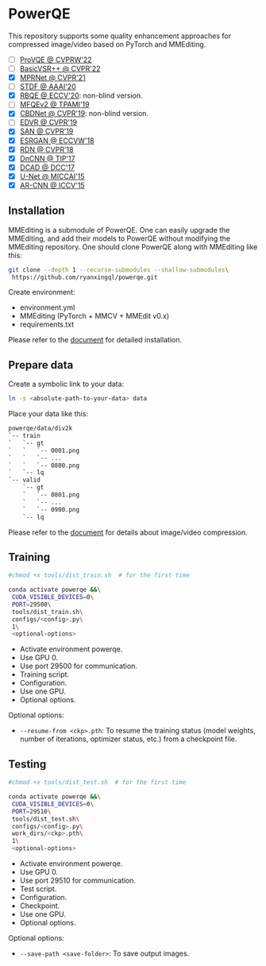 # PowerQE

This repository supports some quality enhancement approaches for compressed image/video based on PyTorch and MMEditing.

- [ ] [ProVQE @ CVPRW'22](https://github.com/ryanxingql/winner-ntire22-vqe)
- [ ] [BasicVSR++ @ CVPR'22](https://arxiv.org/abs/2104.13371)
- [x] [MPRNet @ CVPR'21](https://github.com/swz30/MPRNet)
- [ ] [STDF @ AAAI'20](https://github.com/ryanxingql/stdf-pytorch)
- [x] [RBQE @ ECCV'20](https://arxiv.org/abs/2006.16581): non-blind version.
- [ ] [MFQEv2 @ TPAMI'19](https://github.com/ryanxingql/mfqev2.0)
- [x] [CBDNet @ CVPR'19](https://arxiv.org/abs/1807.04686): non-blind version.
- [ ] [EDVR @ CVPR'19](https://arxiv.org/abs/1905.02716)
- [x] [SAN @ CVPR'19](https://github.com/daitao/SAN)
- [x] [ESRGAN @ ECCVW'18](https://arxiv.org/abs/1809.00219)
- [x] [RDN @ CVPR'18](https://arxiv.org/abs/1802.08797)
- [x] [DnCNN @ TIP'17](https://arxiv.org/abs/1608.03981)
- [x] [DCAD @ DCC'17](https://ieeexplore.ieee.org/abstract/document/7923714)
- [x] [U-Net @ MICCAI'15](https://arxiv.org/abs/1505.04597)
- [x] [AR-CNN @ ICCV'15](https://arxiv.org/abs/1504.06993)

## Installation

MMEditing is a submodule of PowerQE. One can easily upgrade the MMEditing, and add their models to PowerQE without modifying the MMEditing repository. One should clone PowerQE along with MMEditing like this:

```bash
git clone --depth 1 --recurse-submodules --shallow-submodules\
 https://github.com/ryanxingql/powerqe.git
```

Create environment:

- environment.yml
- MMEditing (PyTorch + MMCV + MMEdit v0.x)
- requirements.txt

Please refer to the [document](docs/v3.md#create-environment) for detailed installation.

## Prepare data

Create a symbolic link to your data:

```bash
ln -s <absolute-path-to-your-data> data
```

Place your data like this:

```txt
powerqe/data/div2k
`-- train
`   `-- gt
`   `   `-- 0001.png
`   `   `-- ...
`   `   `-- 0800.png
`   `-- lq
`-- valid
    `-- gt
    `   `-- 0801.png
    `   `-- ...
    `   `-- 0900.png
    `-- lq
```

Please refer to the [document](docs/v3.md#compress-image-and-video) for details about image/video compression.

## Training

```bash
#chmod +x tools/dist_train.sh  # for the first time

conda activate powerqe &&\
 CUDA_VISIBLE_DEVICES=0\
 PORT=29500\
 tools/dist_train.sh\
 configs/<config>.py\
 1\
 <optional-options>
```

- Activate environment powerqe.
- Use GPU 0.
- Use port 29500 for communication.
- Training script.
- Configuration.
- Use one GPU.
- Optional options.

Optional options:

- `--resume-from <ckp>.pth`: To resume the training status (model weights, number of iterations, optimizer status, etc.) from a checkpoint file.

## Testing

```bash
#chmod +x tools/dist_test.sh  # for the first time

conda activate powerqe &&\
 CUDA_VISIBLE_DEVICES=0\
 PORT=29510\
 tools/dist_test.sh\
 configs/<config>.py\
 work_dirs/<ckp>.pth\
 1\
 <optional-options>
```

- Activate environment powerqe.
- Use GPU 0.
- Use port 29510 for communication.
- Test script.
- Configuration.
- Checkpoint.
- Use one GPU.
- Optional options.

Optional options:

- `--save-path <save-folder>`: To save output images.
